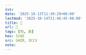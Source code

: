```yaml
---
ivs:
date: '2025-10-13T11:30:29+08:00'
lastmod: '2025-10-14T21:46:45-08:00'
title: 󰦁
url: 󰦁
tags: [劮, 逸]
hex: 52AE
src: GHZR, DCCV
note:
---
```

